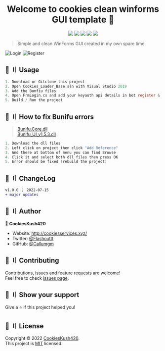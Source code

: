 <h1 align="center">Welcome to cookies clean winforms GUI template 👋</h1>

<p align="center">
  <img src="https://img.shields.io/badge/version-1.0.0-blue.svg?cacheSeconds=2592000" >
  <img src="https://img.shields.io/badge/Maintained%3F-yes-green.svg" >
  <img src="https://img.shields.io/badge/license-MIT-yellow.svg" >
  <img src="https://img.shields.io/github/last-commit/Callumgm/Clean-GUI-Template">
  <a href="https://twitter.com/Flashouttt" target="_blank">
    <img src="https://img.shields.io/twitter/follow/Flashouttt.svg?style=social">
  </a>
</p>

> Simple and clean WinForms GUI created in my own spare time


![Login](https://user-images.githubusercontent.com/99442285/179139527-ed3e48c4-68de-4301-8a59-d715063e0783.png)
![Register](https://user-images.githubusercontent.com/99442285/179139569-3dd3d1d2-caa5-46e3-8a5e-1b381f1254b4.png)


## 🚀 〢 Usage

```c
1. Download or Gitclone this project
2. Open Cookies_Loader_Base.sln with Visual Studio 2019
3. Add the Bunfiu files
4. Open FrmLogin.cs and add your keyauth api details in bot register & login
5. Build / Run the project
```

## 📃 〢 How to fix Bunifu errors

> [Bunifu.Core.dll](https://cdn.discordapp.com/attachments/946881469844946984/958073286061867018/Bunifu.Core.dll) <br>
> [Bunifu_UI_v1.5.3.dll](https://cdn.discordapp.com/attachments/946881469844946984/958073286548394095/Bunifu_UI_v1.5.3.dll)

```c
1. Download the dll files
2. Left click on project then click "Add Reference"
3. And there at bottom of menu you can find Browse
4. Click it and select both dll files then press OK
5. Error should be fixed (rebuild the project)
```

## 💭 〢 ChangeLog

```diff
v1.0.0 ⋮ 2022-07-15
+ major updates

```

## 👤 〢 Author

 👤 **CookiesKush420**  
- Website: http://cookiesservices.xyz/  
- Twitter: [@Flashouttt](https://twitter.com/Flashouttt)  
- GitHub: [@Callumgm](https://github.com/Callumgm)    


## 🤝 〢 Contributing
Contributions, issues and feature requests are welcome!<br />Feel free to check
[issues page](https://github.com/Callumgm/Clean-GUI-Template/issues).  


## 🌟 〢 Show your support
Give a ⭐️ if this project helped you! 


## 📝 〢 License
 Copyright © 2022
[CookiesKush420](https://github.com/Callumgm).<br />  This project is [MIT](https://github.com/Callumgm/Clean-GUI-Template/blob/master/LICENCE) licensed. 
